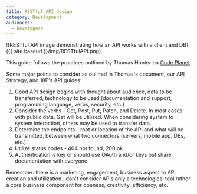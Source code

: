 ```yaml
---
title: RESTful API design
category: Development
audiences:
  - Developers
---
```


![RESTful API image demonstrating how an API works with a client and DB]({{ site.baseurl }}/img/RESTfulAPI.png)


This guide follows the practices outlined by Thomas Hunter on [Code Planet](https://codeplanet.io/principles-good-restful-api-design/).

Some major points to consider as oulined in Thomas's document, our API Strategy, and 18F's API guides:

1. Good API design begins with thought about audience, data to be transferred, technology to be used (documentation and support, programming language, verbs, security, etc.)
2. Consider the verbs - Get, Post, Put, Patch, and Delete.  In most cases with public data, Get will be utilized.  When considering system to system interaction, others may be used to transfer data.
3. Determine the endpoints - root or location of the API and what will be transmitted, between what two connectors (servers, mobile app, DBs, etc.).
4. Utilize status codes - 404 not found, 200 ok.
5. Authentication is key or should use OAuth and/or keys but share documentation with everyone.

Remember: there is a marketing, engagement, business aspect to API creation and utilization...don't consider APIs only a technological tool rather a core business component for openess, creativity, efficiency, etc.